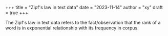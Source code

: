 +++
title = "Zipf's law in text data"
date = "2023-11-14"
author = "xy"
draft = true
+++

The Zipf's law in text data refers to the fact/observation that the rank of a word is in exponential relationship with its frequency in corpus. 

